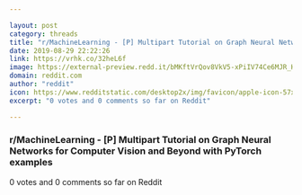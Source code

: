 ```yaml
---

layout: post
category: threads
title: "r/MachineLearning - [P] Multipart Tutorial on Graph Neural Networks for Computer Vision and Beyond with PyTorch examples"
date: 2019-08-29 22:22:26
link: https://vrhk.co/32heL6f
image: https://external-preview.redd.it/bMKftVrQov8VkV5-xPiIV74Ce6MJR_HIAnrJy6PwqDg.jpg?auto=webp&s=78f9ce1dca101b276a5111f8212ae9a88f71c28a
domain: reddit.com
author: "reddit"
icon: https://www.redditstatic.com/desktop2x/img/favicon/apple-icon-57x57.png
excerpt: "0 votes and 0 comments so far on Reddit"

---
```


### r/MachineLearning - [P] Multipart Tutorial on Graph Neural Networks for Computer Vision and Beyond with PyTorch examples

0 votes and 0 comments so far on Reddit